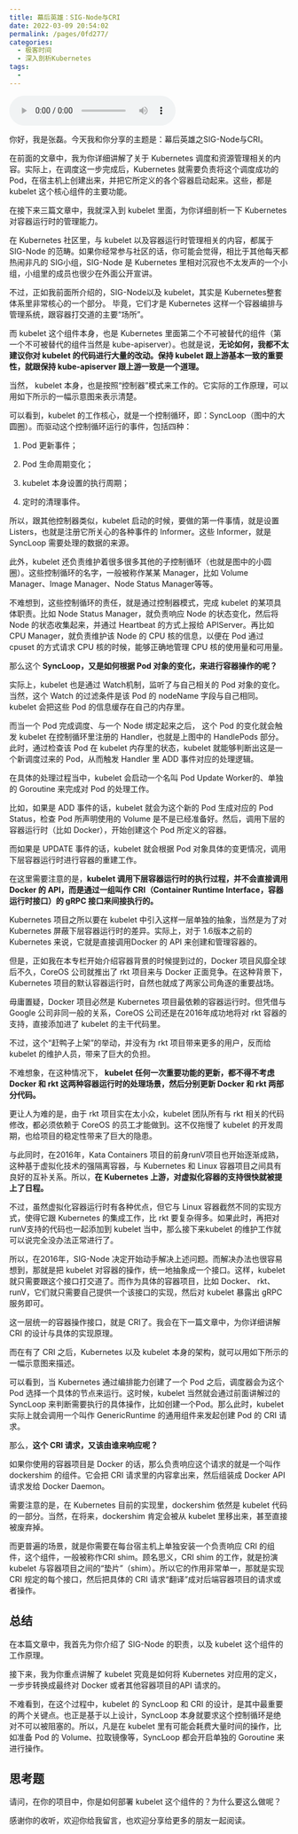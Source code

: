 ```yaml
---
title: 幕后英雄：SIG-Node与CRI
date: 2022-03-09 20:54:02
permalink: /pages/0fd277/
categories:
  - 极客时间
  - 深入剖析Kubernetes
tags:
  - 
---
```

<audio title="45.幕后英雄：SIG-Node与CRI" src="https://static001.geekbang.org/resource/audio/dd/3a/dd28bbef572731c1cc9edaaae166d13a.mp3" controls="controls"></audio> 
<p>你好，我是张磊。今天我和你分享的主题是：幕后英雄之SIG-Node与CRI。</p><p>在前面的文章中，我为你详细讲解了关于 Kubernetes 调度和资源管理相关的内容。实际上，在调度这一步完成后，Kubernetes 就需要负责将这个调度成功的 Pod，在宿主机上创建出来，并把它所定义的各个容器启动起来。这些，都是 kubelet 这个核心组件的主要功能。</p><p>在接下来三篇文章中，我就深入到 kubelet 里面，为你详细剖析一下 Kubernetes 对容器运行时的管理能力。</p><p>在 Kubernetes 社区里，与 kubelet 以及容器运行时管理相关的内容，都属于 SIG-Node 的范畴。如果你经常参与社区的话，你可能会觉得，相比于其他每天都热闹非凡的 SIG小组，SIG-Node 是 Kubernetes 里相对沉寂也不太发声的一个小组，小组里的成员也很少在外面公开宣讲。</p><p>不过，正如我前面所介绍的，SIG-Node以及 kubelet，其实是 Kubernetes整套体系里非常核心的一个部分。 毕竟，它们才是 Kubernetes 这样一个容器编排与管理系统，跟容器打交道的主要“场所”。</p><p>而 kubelet 这个组件本身，也是 Kubernetes 里面第二个不可被替代的组件（第一个不可被替代的组件当然是 kube-apiserver）。也就是说，<strong>无论如何，我都不太建议你对 kubelet 的代码进行大量的改动。保持 kubelet 跟上游基本一致的重要性，就跟保持 kube-apiserver 跟上游一致是一个道理。</strong></p><!-- [[[read_end]]] --><p>当然， kubelet 本身，也是按照“控制器”模式来工作的。它实际的工作原理，可以用如下所示的一幅示意图来表示清楚。</p><p><img src="https://static001.geekbang.org/resource/image/91/03/914e097aed10b9ff39b509759f8b1d03.png" alt=""><br>
可以看到，kubelet 的工作核心，就是一个控制循环，即：SyncLoop（图中的大圆圈）。而驱动这个控制循环运行的事件，包括四种：</p><ol>
<li>
<p>Pod 更新事件；</p>
</li>
<li>
<p>Pod 生命周期变化；</p>
</li>
<li>
<p>kubelet 本身设置的执行周期；</p>
</li>
<li>
<p>定时的清理事件。</p>
</li>
</ol><p>所以，跟其他控制器类似，kubelet 启动的时候，要做的第一件事情，就是设置 Listers，也就是注册它所关心的各种事件的 Informer。这些 Informer，就是 SyncLoop 需要处理的数据的来源。</p><p>此外，kubelet 还负责维护着很多很多其他的子控制循环（也就是图中的小圆圈）。这些控制循环的名字，一般被称作某某 Manager，比如 Volume Manager、Image Manager、Node Status Manager等等。</p><p>不难想到，这些控制循环的责任，就是通过控制器模式，完成 kubelet 的某项具体职责。比如 Node Status Manager，就负责响应 Node 的状态变化，然后将 Node 的状态收集起来，并通过 Heartbeat 的方式上报给 APIServer。再比如 CPU Manager，就负责维护该 Node 的 CPU 核的信息，以便在 Pod 通过 cpuset 的方式请求 CPU 核的时候，能够正确地管理 CPU 核的使用量和可用量。</p><p>那么这个 <strong>SyncLoop，又是如何根据 Pod 对象的变化，来进行容器操作的呢？</strong></p><p>实际上，kubelet 也是通过 Watch机制，监听了与自己相关的 Pod 对象的变化。当然，这个 Watch 的过滤条件是该 Pod 的 nodeName 字段与自己相同。kubelet 会把这些 Pod 的信息缓存在自己的内存里。</p><p>而当一个 Pod 完成调度、与一个 Node 绑定起来之后， 这个 Pod 的变化就会触发 kubelet 在控制循环里注册的 Handler，也就是上图中的 HandlePods 部分。此时，通过检查该 Pod 在 kubelet 内存里的状态，kubelet 就能够判断出这是一个新调度过来的 Pod，从而触发 Handler 里 ADD 事件对应的处理逻辑。</p><p>在具体的处理过程当中，kubelet 会启动一个名叫 Pod Update Worker的、单独的 Goroutine 来完成对 Pod 的处理工作。</p><p>比如，如果是 ADD 事件的话，kubelet 就会为这个新的 Pod 生成对应的 Pod Status，检查 Pod 所声明使用的 Volume 是不是已经准备好。然后，调用下层的容器运行时（比如 Docker），开始创建这个 Pod 所定义的容器。</p><p>而如果是 UPDATE 事件的话，kubelet 就会根据 Pod 对象具体的变更情况，调用下层容器运行时进行容器的重建工作。</p><p>在这里需要注意的是，<strong>kubelet 调用下层容器运行时的执行过程，并不会直接调用 Docker 的 API，而是通过一组叫作 CRI（Container Runtime Interface，容器运行时接口）的 gRPC 接口来间接执行的。</strong></p><p>Kubernetes 项目之所以要在 kubelet 中引入这样一层单独的抽象，当然是为了对 Kubernetes 屏蔽下层容器运行时的差异。实际上，对于 1.6版本之前的 Kubernetes 来说，它就是直接调用Docker 的 API 来创建和管理容器的。</p><p>但是，正如我在本专栏开始介绍容器背景的时候提到过的，Docker 项目风靡全球后不久，CoreOS 公司就推出了 rkt 项目来与 Docker 正面竞争。在这种背景下，Kubernetes 项目的默认容器运行时，自然也就成了两家公司角逐的重要战场。</p><p>毋庸置疑，Docker 项目必然是 Kubernetes 项目最依赖的容器运行时。但凭借与 Google 公司非同一般的关系，CoreOS 公司还是在2016年成功地将对 rkt 容器的支持，直接添加进了 kubelet 的主干代码里。</p><p>不过，这个“赶鸭子上架”的举动，并没有为 rkt 项目带来更多的用户，反而给 kubelet 的维护人员，带来了巨大的负担。</p><p>不难想象，在这种情况下， <strong>kubelet 任何一次重要功能的更新，都不得不考虑Docker 和 rkt 这两种容器运行时的处理场景，然后分别更新 Docker 和 rkt 两部分代码。</strong></p><p>更让人为难的是，由于 rkt 项目实在太小众，kubelet 团队所有与 rkt 相关的代码修改，都必须依赖于 CoreOS 的员工才能做到。这不仅拖慢了 kubelet 的开发周期，也给项目的稳定性带来了巨大的隐患。</p><p>与此同时，在2016年，Kata Containers 项目的前身runV项目也开始逐渐成熟，这种基于虚拟化技术的强隔离容器，与 Kubernetes 和 Linux 容器项目之间具有良好的互补关系。所以，<strong>在 Kubernetes 上游，对虚拟化容器的支持很快就被提上了日程。</strong></p><p>不过，虽然虚拟化容器运行时有各种优点，但它与 Linux 容器截然不同的实现方式，使得它跟 Kubernetes 的集成工作，比 rkt 要复杂得多。如果此时，再把对runV支持的代码也一起添加到 kubelet 当中，那么接下来kubelet 的维护工作就可以说完全没办法正常进行了。</p><p>所以，在2016年，SIG-Node 决定开始动手解决上述问题。而解决办法也很容易想到，那就是把 kubelet 对容器的操作，统一地抽象成一个接口。这样，kubelet 就只需要跟这个接口打交道了。而作为具体的容器项目，比如 Docker、 rkt、runV，它们就只需要自己提供一个该接口的实现，然后对 kubelet 暴露出 gRPC 服务即可。</p><p>这一层统一的容器操作接口，就是 CRI了。我会在下一篇文章中，为你详细讲解 CRI 的设计与具体的实现原理。</p><p>而在有了 CRI 之后，Kubernetes 以及 kubelet 本身的架构，就可以用如下所示的一幅示意图来描述。</p><p><img src="https://static001.geekbang.org/resource/image/51/fe/5161bd6201942f7a1ed6d70d7d55acfe.png" alt=""><br>
可以看到，当 Kubernetes 通过编排能力创建了一个 Pod 之后，调度器会为这个 Pod 选择一个具体的节点来运行。这时候，kubelet 当然就会通过前面讲解过的 SyncLoop 来判断需要执行的具体操作，比如创建一个Pod。那么此时，kubelet 实际上就会调用一个叫作 GenericRuntime 的通用组件来发起创建 Pod 的 CRI 请求。</p><p>那么，<strong>这个 CRI 请求，又该由谁来响应呢？</strong></p><p>如果你使用的容器项目是 Docker 的话，那么负责响应这个请求的就是一个叫作 dockershim 的组件。它会把 CRI 请求里的内容拿出来，然后组装成 Docker API 请求发给 Docker Daemon。</p><p>需要注意的是，在 Kubernetes 目前的实现里，dockershim 依然是 kubelet 代码的一部分。当然，在将来，dockershim 肯定会被从 kubelet 里移出来，甚至直接被废弃掉。</p><p>而更普遍的场景，就是你需要在每台宿主机上单独安装一个负责响应 CRI 的组件，这个组件，一般被称作CRI shim。顾名思义，CRI shim 的工作，就是扮演 kubelet 与容器项目之间的“垫片”（shim）。所以它的作用非常单一，那就是实现 CRI 规定的每个接口，然后把具体的 CRI 请求“翻译”成对后端容器项目的请求或者操作。</p><h2>总结</h2><p>在本篇文章中，我首先为你介绍了 SIG-Node 的职责，以及 kubelet 这个组件的工作原理。</p><p>接下来，我为你重点讲解了 kubelet 究竟是如何将 Kubernetes 对应用的定义，一步步转换成最终对 Docker 或者其他容器项目的API 请求的。</p><p>不难看到，在这个过程中，kubelet 的 SyncLoop 和 CRI 的设计，是其中最重要的两个关键点。也正是基于以上设计，SyncLoop 本身就要求这个控制循环是绝对不可以被阻塞的。所以，凡是在 kubelet 里有可能会耗费大量时间的操作，比如准备 Pod 的 Volume、拉取镜像等，SyncLoop 都会开启单独的 Goroutine 来进行操作。</p><h2>思考题</h2><p>请问，在你的项目中，你是如何部署 kubelet 这个组件的？为什么要这么做呢？</p><p>感谢你的收听，欢迎你给我留言，也欢迎分享给更多的朋友一起阅读。</p><p></p>